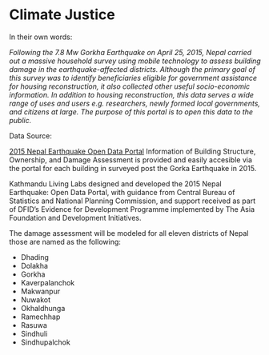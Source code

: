 # Climate Justice
In their own words:

*Following the 7.8 Mw Gorkha Earthquake on April 25, 2015, Nepal carried out a massive household survey using mobile technology to assess building damage in the earthquake-affected districts. Although the primary goal of this survey was to identify beneficiaries eligible for government assistance for housing reconstruction, it also collected other useful socio-economic information. In addition to housing reconstruction, this data serves a wide range of uses and users e.g. researchers, newly formed local governments, and citizens at large. The purpose of this portal is to open this data to the public.*

Data Source: 

[2015 Nepal Earthquake Open Data Portal](http://eq2015.npc.gov.np/#/)
Information of Building Structure, Ownership, and Damage Assessment is provided and easily accesible via the portal for each building in surveyed post the Gorka Earthquake in 2015. 

Kathmandu Living Labs designed and developed the 2015 Nepal Earthquake: Open Data Portal, with guidance from Central Bureau of Statistics and National Planning Commission, and support received as part of DFID’s Evidence for Development Programme implemented by The Asia Foundation and Development Initiatives.

The damage assessment will be modeled for all eleven districts of Nepal those are named as the following:
- Dhading
- Dolakha
- Gorkha
- Kaverpalanchok
- Makwanpur
- Nuwakot
- Okhaldhunga
- Ramechhap
- Rasuwa
- Sindhuli
- Sindhupalchok
